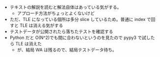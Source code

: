 - テキストの解説を読むと解法自体はあっている気がする。
  - アプローチ方法がちょっとよくないけど
- ただ、TLE になっている個所は多分 slice しているため。普通に index で回すと TLE は消える気がする
- テストデータが公開されたら落ちたテストを確認する
- Python だと O(N^2)でも間に合わないというのを見たので pypy3 で試したら TLE は消えた
  - が、結局 WA は残るので、結局テストデータ待ち。
